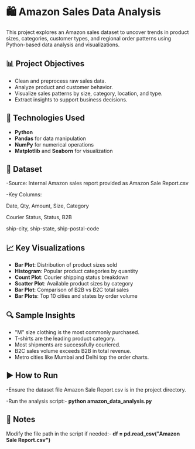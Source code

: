 # 🛍️ Amazon Sales Data Analysis
This project explores an Amazon sales dataset to uncover trends in product sizes, categories, customer types, and regional order patterns using Python-based data analysis and visualizations.

## 📊 Project Objectives
- Clean and preprocess raw sales data.
- Analyze product and customer behavior.
- Visualize sales patterns by size, category, location, and type.
- Extract insights to support business decisions.

## 🧰 Technologies Used
- **Python**
- **Pandas** for data manipulation
- **NumPy** for numerical operations
- **Matplotlib** and **Seaborn** for visualization

## 📁 Dataset
-Source: Internal Amazon sales report provided as Amazon Sale Report.csv

-Key Columns:

Date, Qty, Amount, Size, Category

Courier Status, Status, B2B

ship-city, ship-state, ship-postal-code

## 📈 Key Visualizations
- **Bar Plot**: Distribution of product sizes sold
- **Histogram**: Popular product categories by quantity
- **Count Plot**: Courier shipping status breakdown
- **Scatter Plot**: Available product sizes by category
- **Bar Plot**: Comparison of B2B vs B2C total sales
- **Bar Plots**: Top 10 cities and states by order volume

## 🔍 Sample Insights
- "M" size clothing is the most commonly purchased.
- T-shirts are the leading product category.
- Most shipments are successfully couriered.
- B2C sales volume exceeds B2B in total revenue.
- Metro cities like Mumbai and Delhi top the order charts.

## ▶️ How to Run
-Ensure the dataset file Amazon Sale Report.csv is in the project directory.

-Run the analysis script:-
**python amazon_data_analysis.py**


## 🔧 Notes
Modify the file path in the script if needed:-
**df = pd.read_csv("Amazon Sale Report.csv")**

